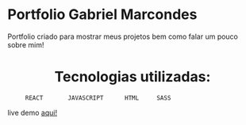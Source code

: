 <h1 aling="center">Portfolio Gabriel Marcondes</h1>
Portfolio criado para mostrar meus projetos bem como falar um pouco sobre mim!

<h1 align="center">Tecnologias utilizadas:</h1>
               
         REACT       JAVASCRIPT      HTML     SASS
         
live demo <a href="http://gMarcondes00.github.io/Portfolio" target="_blank">aqui!</a>
